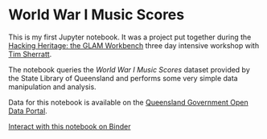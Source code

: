 # World War I Music Scores

This is my first Jupyter notebook. It was a project put together during the [Hacking Heritage: the GLAM Workbench](https://www.canberra.edu.au/artsdesign/shortcourses/hacking-heritage) three day intensive workshop with [Tim Sherratt](https://timsherratt.org/). 

The notebook queries the *World War I Music Scores* dataset provided by the State Library of Queensland and performs some very simple data manipulation and analysis. 

Data for this notebook is available on the [Queensland Government Open Data Portal](https://www.data.qld.gov.au/dataset/state-library-of-queensland-music-queensland-world-war-1).

[Interact with this notebook on Binder](https://mybinder.org/v2/gh/sallybaker/WWI-Music-Scores/master?filepath=Music.ipynb)
